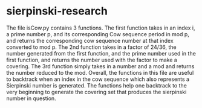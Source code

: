 # sierpinski-research
The file isCow.py contains 3 functions. The first function takes in an index i, a prime number p, and its corresponding Cow sequence period in mod p, and returns the corresponding
cow sequence number at that index converted to mod p. The 2nd function takes in a factor of 24/36, the number generated from the first function, and the prime number used in the 
first function, and returns the number used with the factor to make a covering. The 3rd function simply takes in a number and a mod and returns the number reduced to the mod.
Overall, the functions in this file are useful to backtrack when an index in the cow sequence which also represents a Sierpinski number is generated. The functions help one backtrack
to the very beginning to generate the covering set that produces the sierpinski number in question. 
